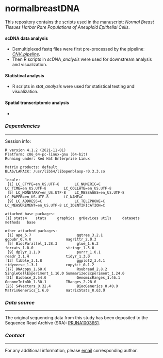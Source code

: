 # normalbreastDNA
This repository contains the scripts used in the manuscript: *Normal Breast Tissues Harbor Rare Populations of Aneuploid Epithelial Cells*.


#### scDNA data analysis 
- Demultiplexed fastq files were first pre-processed by the pipeline: [_CNV_pipeline_](https://github.com/navinlabcode/CNV_pipeline).
- Then R scripts in _scDNA_analysis_ were used for downstream analysis and visualization. 

#### Statistical analysis 
- R scripts in _stat_analysis_ were used for statistical testing and visualization.

#### Spatial transcriptomic analysis
- 

### _Dependencies_
------------
Session info:
```
R version 4.1.2 (2021-11-01)
Platform: x86_64-pc-linux-gnu (64-bit)
Running under: Red Hat Enterprise Linux

Matrix products: default
BLAS/LAPACK: /usr/lib64/libopenblasp-r0.3.3.so

locale:
 [1] LC_CTYPE=en_US.UTF-8       LC_NUMERIC=C               LC_TIME=en_US.UTF-8        LC_COLLATE=en_US.UTF-8    
 [5] LC_MONETARY=en_US.UTF-8    LC_MESSAGES=en_US.UTF-8    LC_PAPER=en_US.UTF-8       LC_NAME=C                 
 [9] LC_ADDRESS=C               LC_TELEPHONE=C             LC_MEASUREMENT=en_US.UTF-8 LC_IDENTIFICATION=C       

attached base packages:
[1] stats4    stats     graphics  grDevices utils     datasets  methods   base     

other attached packages:
 [1] ape_5.7                     ggtree_3.2.1                ggpubr_0.4.0                magrittr_2.0.3             
 [5] BiocParallel_1.28.3         glue_1.6.2                  forcats_1.0.0               stringr_1.5.0              
 [9] dplyr_1.1.0                 purrr_1.0.1                 readr_2.1.4                 tidyr_1.3.0                
[13] tibble_3.1.8                ggplot2_3.4.1               tidyverse_1.3.1             copykit_0.1.2              
[17] DNAcopy_1.68.0              Rsubread_2.8.2              SingleCellExperiment_1.16.0 SummarizedExperiment_1.24.0
[21] Biobase_2.54.0              GenomicRanges_1.46.1        GenomeInfoDb_1.30.1         IRanges_2.28.0             
[25] S4Vectors_0.32.4            BiocGenerics_0.40.0         MatrixGenerics_1.6.0        matrixStats_0.63.0    
```

### _Data source_
------------
The original sequencing data from this study has been deposited to the Sequence Read Archive (SRA): [PRJNA1003661](https://dataview.ncbi.nlm.nih.gov/object/PRJNA1003661).

### _Contact_
------------
For any additional information, please [email](mailto:nnavin@mdanderson.org) corresponding author.

